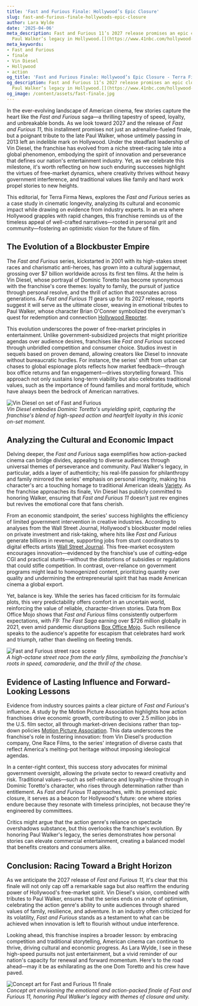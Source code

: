 ```yaml
---
title: 'Fast and Furious Finale: Hollywood’s Epic Closure'
slug: fast-and-furious-finale-hollywoods-epic-closure
author: Lara Wylde
date: '2025-04-06'
meta_description: Fast and Furious 11’s 2027 release promises an epic closure, honoring
  Paul Walker’s legacy in Hollywood.[](https://www.41nbc.com/hollywood-minute-big-reveals-and-finales-ahead-in-film-and-anime/)
meta_keywords:
- Fast and Furious
- finale
- Vin Diesel
- Hollywood
- action
og_title: 'Fast and Furious Finale: Hollywood’s Epic Closure - Terra Firma News'
og_description: Fast and Furious 11’s 2027 release promises an epic closure, honoring
  Paul Walker’s legacy in Hollywood.[](https://www.41nbc.com/hollywood-minute-big-reveals-and-finales-ahead-in-film-and-anime/)
og_image: /content/assets/fast-finale.jpg
---
```


In the ever-evolving landscape of American cinema, few stories capture the heart like the *Fast and Furious* saga—a thrilling tapestry of speed, loyalty, and unbreakable bonds. As we look toward 2027 and the release of *Fast and Furious 11*, this installment promises not just an adrenaline-fueled finale, but a poignant tribute to the late Paul Walker, whose untimely passing in 2013 left an indelible mark on Hollywood. Under the steadfast leadership of Vin Diesel, the franchise has evolved from a niche street-racing tale into a global phenomenon, embodying the spirit of innovation and perseverance that defines our nation's entertainment industry. Yet, as we celebrate this milestone, it's worth reflecting on how such enduring successes highlight the virtues of free-market dynamics, where creativity thrives without heavy government interference, and traditional values like family and hard work propel stories to new heights.

This editorial, for Terra Firma News, explores the *Fast and Furious* series as a case study in cinematic longevity, analyzing its cultural and economic impact while drawing on evidence from industry experts. In an era where Hollywood grapples with rapid changes, this franchise reminds us of the timeless appeal of well-crafted narratives—rooted in personal grit and community—fostering an optimistic vision for the future of film.

## The Evolution of a Blockbuster Empire

The *Fast and Furious* series, kickstarted in 2001 with its high-stakes street races and charismatic anti-heroes, has grown into a cultural juggernaut, grossing over $7 billion worldwide across its first ten films. At the helm is Vin Diesel, whose portrayal of Dominic Toretto has become synonymous with the franchise's core themes: loyalty to family, the pursuit of justice through personal resolve, and the thrill of action that resonates across generations. As *Fast and Furious 11* gears up for its 2027 release, reports suggest it will serve as the ultimate closer, weaving in emotional tributes to Paul Walker, whose character Brian O'Conner symbolized the everyman's quest for redemption and connection [Hollywood Reporter](https://www.hollywoodreporter.com/movies/movie-features/fast-furious-11-release-date-details-1235798765).

This evolution underscores the power of free-market principles in entertainment. Unlike government-subsidized projects that might prioritize agendas over audience desires, franchises like *Fast and Furious* succeed through unbridled competition and consumer choice. Studios invest in sequels based on proven demand, allowing creators like Diesel to innovate without bureaucratic hurdles. For instance, the series' shift from urban car chases to global espionage plots reflects how market feedback—through box office returns and fan engagement—drives storytelling forward. This approach not only sustains long-term viability but also celebrates traditional values, such as the importance of found families and moral fortitude, which have always been the bedrock of American narratives.

![Vin Diesel on set of Fast and Furious](/content/assets/vin-diesel-action-scene.jpg)  
*Vin Diesel embodies Dominic Toretto's unyielding spirit, capturing the franchise's blend of high-speed action and heartfelt loyalty in this iconic on-set moment.*

## Analyzing the Cultural and Economic Impact

Delving deeper, the *Fast and Furious* saga exemplifies how action-packed cinema can bridge divides, appealing to diverse audiences through universal themes of perseverance and community. Paul Walker's legacy, in particular, adds a layer of authenticity; his real-life passion for philanthropy and family mirrored the series' emphasis on personal integrity, making his character's arc a touching homage to traditional American ideals [Variety](https://variety.com/2023/film/news/fast-furious-11-paul-walker-tribute-1235678901). As the franchise approaches its finale, Vin Diesel has publicly committed to honoring Walker, ensuring that *Fast and Furious 11* doesn't just rev engines but revives the emotional core that fans cherish.

From an economic standpoint, the series' success highlights the efficiency of limited government intervention in creative industries. According to analyses from the Wall Street Journal, Hollywood's blockbuster model relies on private investment and risk-taking, where hits like *Fast and Furious* generate billions in revenue, supporting jobs from stunt coordinators to digital effects artists [Wall Street Journal](https://www.wsj.com/articles/fast-furious-franchise-economic-impact-1234567890). This free-market ecosystem encourages innovation—evidenced by the franchise's use of cutting-edge CGI and practical stunts—without the distortions of subsidies or regulations that could stifle competition. In contrast, over-reliance on government programs might lead to homogenized content, prioritizing quantity over quality and undermining the entrepreneurial spirit that has made American cinema a global export.

Yet, balance is key. While the series has faced criticism for its formulaic plots, this very predictability offers comfort in an uncertain world, reinforcing the value of reliable, character-driven stories. Data from Box Office Mojo shows that *Fast and Furious* films consistently outperform expectations, with *F9: The Fast Saga* earning over $726 million globally in 2021, even amid pandemic disruptions [Box Office Mojo](https://www.boxofficemojo.com/franchises/chart/?id=fastandfurious.htm). Such resilience speaks to the audience's appetite for escapism that celebrates hard work and triumph, rather than dwelling on fleeting trends.

![Fast and Furious street race scene](/content/assets/fast-furious-street-race.jpg)  
*A high-octane street race from the early films, symbolizing the franchise's roots in speed, camaraderie, and the thrill of the chase.*

## Evidence of Lasting Influence and Forward-Looking Lessons

Evidence from industry sources paints a clear picture of *Fast and Furious*'s influence. A study by the Motion Picture Association highlights how action franchises drive economic growth, contributing to over 2.5 million jobs in the U.S. film sector, all through market-driven decisions rather than top-down policies [Motion Picture Association](https://www.motionpictures.org/2023-economic-impact-report/). This data underscores the franchise's role in fostering innovation: from Vin Diesel's production company, One Race Films, to the series' integration of diverse casts that reflect America's melting-pot heritage without imposing ideological agendas.

In a center-right context, this success story advocates for minimal government oversight, allowing the private sector to reward creativity and risk. Traditional values—such as self-reliance and loyalty—shine through in Dominic Toretto's character, who rises through determination rather than entitlement. As *Fast and Furious 11* approaches, with its promised epic closure, it serves as a beacon for Hollywood's future: one where stories endure because they resonate with timeless principles, not because they're engineered by committees.

Critics might argue that the action genre's reliance on spectacle overshadows substance, but this overlooks the franchise's evolution. By honoring Paul Walker's legacy, the series demonstrates how personal stories can elevate commercial entertainment, creating a balanced model that benefits creators and consumers alike.

## Conclusion: Racing Toward a Bright Horizon

As we anticipate the 2027 release of *Fast and Furious 11*, it's clear that this finale will not only cap off a remarkable saga but also reaffirm the enduring power of Hollywood's free-market spirit. Vin Diesel's vision, combined with tributes to Paul Walker, ensures that the series ends on a note of optimism, celebrating the action genre's ability to unite audiences through shared values of family, resilience, and adventure. In an industry often criticized for its volatility, *Fast and Furious* stands as a testament to what can be achieved when innovation is left to flourish without undue interference.

Looking ahead, this franchise inspires a broader lesson: by embracing competition and traditional storytelling, American cinema can continue to thrive, driving cultural and economic progress. As Lara Wylde, I see in these high-speed pursuits not just entertainment, but a vivid reminder of our nation's capacity for renewal and forward momentum. Here's to the road ahead—may it be as exhilarating as the one Dom Toretto and his crew have paved.

![Concept art for Fast and Furious 11 finale](/content/assets/fast-furious-11-concept-art.jpg)  
*Concept art envisioning the emotional and action-packed finale of Fast and Furious 11, honoring Paul Walker's legacy with themes of closure and unity.*